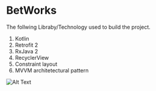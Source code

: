 # BetWorks


The follwing Libraby/Technology used to build the project.

1. Kotlin
2. Retrofit 2
3. RxJava 2
4. RecyclerView
5. Constraint layout
6. MVVM architetectural pattern

![Alt Text]()
